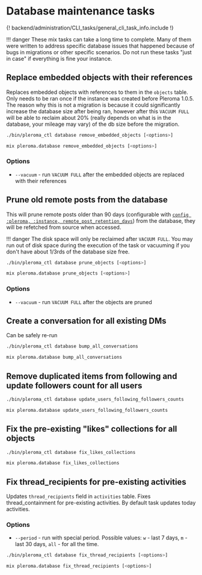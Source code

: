 # Database maintenance tasks

{! backend/administration/CLI_tasks/general_cli_task_info.include !}

!!! danger
    These mix tasks can take a long time to complete. Many of them were written to address specific database issues that happened because of bugs in migrations or other specific scenarios. Do not run these tasks "just in case" if everything is fine your instance.

## Replace embedded objects with their references

Replaces embedded objects with references to them in the `objects` table. Only needs to be ran once if the instance was created before Pleroma 1.0.5. The reason why this is not a migration is because it could significantly increase the database size after being ran, however after this `VACUUM FULL` will be able to reclaim about 20% (really depends on what is in the database, your mileage may vary) of the db size before the migration.

```sh tab="OTP"
./bin/pleroma_ctl database remove_embedded_objects [<options>]
```

```sh tab="From Source"
mix pleroma.database remove_embedded_objects [<options>]
```

### Options
- `--vacuum` - run `VACUUM FULL` after the embedded objects are replaced with their references

## Prune old remote posts from the database

This will prune remote posts older than 90 days (configurable with [`config :pleroma, :instance, remote_post_retention_days`](../../configuration/cheatsheet.md#instance)) from the database, they will be refetched from source when accessed.

!!! danger
    The disk space will only be reclaimed after `VACUUM FULL`. You may run out of disk space during the execution of the task or vacuuming if you don't have about 1/3rds of the database size free.

```sh tab="OTP"
./bin/pleroma_ctl database prune_objects [<options>]
```

```sh tab="From Source"
mix pleroma.database prune_objects [<options>]
```

### Options
- `--vacuum` - run `VACUUM FULL` after the objects are pruned

## Create a conversation for all existing DMs

Can be safely re-run

```sh tab="OTP"
./bin/pleroma_ctl database bump_all_conversations
```

```sh tab="From Source"
mix pleroma.database bump_all_conversations
```

## Remove duplicated items from following and update followers count for all users

```sh tab="OTP"
./bin/pleroma_ctl database update_users_following_followers_counts
```

```sh tab="From Source"
mix pleroma.database update_users_following_followers_counts
```

## Fix the pre-existing "likes" collections for all objects

```sh tab="OTP"
./bin/pleroma_ctl database fix_likes_collections
```

```sh tab="From Source"
mix pleroma.database fix_likes_collections
```

## Fix thread_recipients for pre-existing activities

Updates `thread_recipients` field in `activities` table. Fixes thread_containment for pre-existing activities. By default task updates today activities.

### Options
- `--period` - run with special period. Possible values: `w` - last 7 days, `m` - last 30 days, `all` - for all the time.

```sh tab="OTP"
./bin/pleroma_ctl database fix_thread_recipients [<options>]
```

```sh tab="From Source"
mix pleroma.database fix_thread_recipients [<options>]
```
